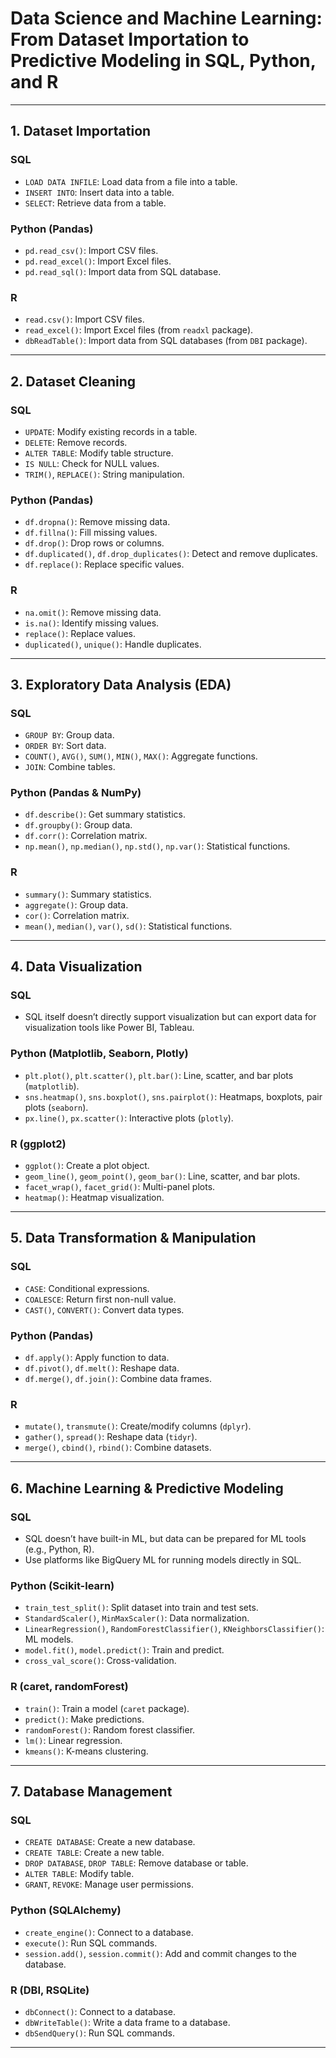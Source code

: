 # Data Science and Machine Learning: From Dataset Importation to Predictive Modeling in SQL, Python, and R

---

## 1. Dataset Importation

### SQL
- `LOAD DATA INFILE`: Load data from a file into a table.
- `INSERT INTO`: Insert data into a table.
- `SELECT`: Retrieve data from a table.

### Python (Pandas)
- `pd.read_csv()`: Import CSV files.
- `pd.read_excel()`: Import Excel files.
- `pd.read_sql()`: Import data from SQL database.

### R
- `read.csv()`: Import CSV files.
- `read_excel()`: Import Excel files (from `readxl` package).
- `dbReadTable()`: Import data from SQL databases (from `DBI` package).

---

## 2. Dataset Cleaning

### SQL
- `UPDATE`: Modify existing records in a table.
- `DELETE`: Remove records.
- `ALTER TABLE`: Modify table structure.
- `IS NULL`: Check for NULL values.
- `TRIM()`, `REPLACE()`: String manipulation.

### Python (Pandas)
- `df.dropna()`: Remove missing data.
- `df.fillna()`: Fill missing values.
- `df.drop()`: Drop rows or columns.
- `df.duplicated()`, `df.drop_duplicates()`: Detect and remove duplicates.
- `df.replace()`: Replace specific values.

### R
- `na.omit()`: Remove missing data.
- `is.na()`: Identify missing values.
- `replace()`: Replace values.
- `duplicated()`, `unique()`: Handle duplicates.

---

## 3. Exploratory Data Analysis (EDA)

### SQL
- `GROUP BY`: Group data.
- `ORDER BY`: Sort data.
- `COUNT()`, `AVG()`, `SUM()`, `MIN()`, `MAX()`: Aggregate functions.
- `JOIN`: Combine tables.

### Python (Pandas & NumPy)
- `df.describe()`: Get summary statistics.
- `df.groupby()`: Group data.
- `df.corr()`: Correlation matrix.
- `np.mean()`, `np.median()`, `np.std()`, `np.var()`: Statistical functions.

### R
- `summary()`: Summary statistics.
- `aggregate()`: Group data.
- `cor()`: Correlation matrix.
- `mean()`, `median()`, `var()`, `sd()`: Statistical functions.

---

## 4. Data Visualization

### SQL
- SQL itself doesn’t directly support visualization but can export data for visualization tools like Power BI, Tableau.

### Python (Matplotlib, Seaborn, Plotly)
- `plt.plot()`, `plt.scatter()`, `plt.bar()`: Line, scatter, and bar plots (`matplotlib`).
- `sns.heatmap()`, `sns.boxplot()`, `sns.pairplot()`: Heatmaps, boxplots, pair plots (`seaborn`).
- `px.line()`, `px.scatter()`: Interactive plots (`plotly`).

### R (ggplot2)
- `ggplot()`: Create a plot object.
- `geom_line()`, `geom_point()`, `geom_bar()`: Line, scatter, and bar plots.
- `facet_wrap()`, `facet_grid()`: Multi-panel plots.
- `heatmap()`: Heatmap visualization.

---

## 5. Data Transformation & Manipulation

### SQL
- `CASE`: Conditional expressions.
- `COALESCE`: Return first non-null value.
- `CAST()`, `CONVERT()`: Convert data types.

### Python (Pandas)
- `df.apply()`: Apply function to data.
- `df.pivot()`, `df.melt()`: Reshape data.
- `df.merge()`, `df.join()`: Combine data frames.

### R
- `mutate()`, `transmute()`: Create/modify columns (`dplyr`).
- `gather()`, `spread()`: Reshape data (`tidyr`).
- `merge()`, `cbind()`, `rbind()`: Combine datasets.

---

## 6. Machine Learning & Predictive Modeling

### SQL
- SQL doesn’t have built-in ML, but data can be prepared for ML tools (e.g., Python, R).
- Use platforms like BigQuery ML for running models directly in SQL.

### Python (Scikit-learn)
- `train_test_split()`: Split dataset into train and test sets.
- `StandardScaler()`, `MinMaxScaler()`: Data normalization.
- `LinearRegression()`, `RandomForestClassifier()`, `KNeighborsClassifier()`: ML models.
- `model.fit()`, `model.predict()`: Train and predict.
- `cross_val_score()`: Cross-validation.

### R (caret, randomForest)
- `train()`: Train a model (`caret` package).
- `predict()`: Make predictions.
- `randomForest()`: Random forest classifier.
- `lm()`: Linear regression.
- `kmeans()`: K-means clustering.

---

## 7. Database Management

### SQL
- `CREATE DATABASE`: Create a new database.
- `CREATE TABLE`: Create a new table.
- `DROP DATABASE`, `DROP TABLE`: Remove database or table.
- `ALTER TABLE`: Modify table.
- `GRANT`, `REVOKE`: Manage user permissions.

### Python (SQLAlchemy)
- `create_engine()`: Connect to a database.
- `execute()`: Run SQL commands.
- `session.add()`, `session.commit()`: Add and commit changes to the database.

### R (DBI, RSQLite)
- `dbConnect()`: Connect to a database.
- `dbWriteTable()`: Write a data frame to a database.
- `dbSendQuery()`: Run SQL commands.

---

